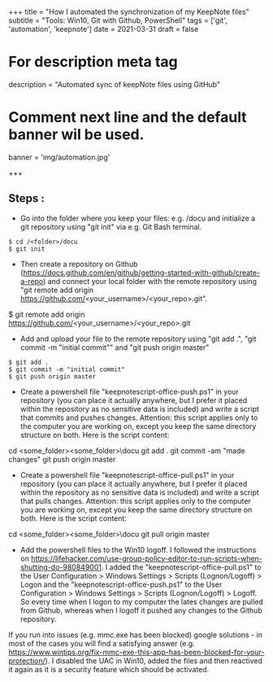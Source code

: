 +++
title = "How I automated the synchronization of my KeepNote files"
subtitle = "Tools: Win10, Git with Github, PowerShell"
tags = ['git', 'automation', 'keepnote']
date = 2021-03-31
draft = false

# For description meta tag
description = "Automated sync of keepNote files using GitHub"

# Comment next line and the default banner wil be used.
banner = 'img/automation.jpg'

+++

## Steps :

- Go into the folder where you keep your files: e.g. /docu and initialize a git repository using "git init" via e.g. Git Bash terminal.

```
$ cd /<folder>/docu
$ git init
```

- Then create a repository on Github (https://docs.github.com/en/github/getting-started-with-github/create-a-repo) and connect your local folder with the remote repository using "git remote add origin https://github.com/<your_username>/<your_repo>.git".

$ git remote add origin https://github.com/<your_username>/<your_repo>.git

- Add and upload your file to the remote repository using "git add .", "git commit -m "initial commit"" and "git push origin master"

```
$ git add .
$ git commit -m "initial commit"
$ git push origin master
```
- Create a powershell file "keepnotescript-office-push.ps1" in your repository (you can place it actually anywhere, but I prefer it placed within the repository as no sensitive data is included) and write a script that commits and pushes changes. Attention: this script applies only to the computer you are working on, except you keep the same directory structure on both. Here is the script content:

cd \<some_folder>\<some_folder>\docu 
git add .
git commit -am "made changes"
git push origin master

- Create a powershell file "keepnotescript-office-pull.ps1" in your repository (you can place it actually anywhere, but I prefer it placed within the repository as no sensitive data is included) and write a script that pulls changes. Attention: this script applies only to the computer you are working on, except you keep the same directory structure on both. Here is the script content:

cd \<some_folder>\<some_folder>\docu 
git pull origin master

- Add the powershell files to the Win10 logoff. I followed the instructions on https://lifehacker.com/use-group-policy-editor-to-run-scripts-when-shutting-do-980849001. I added the "keepnotescript-office-pull.ps1" to the User Configuration > Windows Settings > Scripts (Lognon/Logoff) > Logon and the "keepnotescript-office-push.ps1" to the User Configuration > Windows Settings > Scripts (Lognon/Logoff) > Logoff. So every time when I logon to my computer the lates changes are pulled from Github, whereas when I logoff it pushed any changes to the Github repository. 

If you run into issues (e.g. mmc.exe has been blocked) google solutions - in most of the cases you will find a satisfying answer (e.g. https://www.wintips.org/fix-mmc-exe-this-app-has-been-blocked-for-your-protection/). I disabled the UAC in Win10, added the files and then reactived it again as it is a security feature which should be activated.

